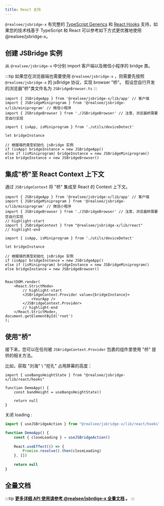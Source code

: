 ```yaml
---
title: React 支持
---
```


`@realsee/jsbridge-x` 有完整的 [TypeScript Generics](https://www.typescriptlang.org/docs/handbook/2/generics.html) 和 [React Hooks](https://reactjs.org/docs/hooks-intro.html) 支持，如果您的技术栈基于 TypeScript 和 React 可以参考如下方式更优雅地使用 @realsee/jsbridge-x。

## 创建 JSBridge 实例

从 `@realsee/jsbridge-x` 中分别 import 客户端以及微信小程序的 bridge 类。

:::tip
如果您在浏览器端也需要使用 `@realsee/jsbridge-x` ，则需要先按照 `@realsee/jsbridge-x` 的 jsBridge 协议，实现 browser "桥"。
假设您自行开发的浏览器"桥"类文件名为 `JSBridgeBrowser.ts`
:::


```tsx
import { JSBridgeApp } from '@realsee/jsbridge-x/lib/app' // 客户端
import { JSBridgeMiniprogram } from '@realsee/jsbridge-x/lib/miniprogram' // 微信小程序
import { JSBridgeBrowser } from './JSBridgeBrowser' // 注意，浏览器桥需要您自行实现

import { isApp, isMiniprogram } from './utils/deviceDetect'

let bridgeInstance

// 根据端的类型初始化 jsBridge 实例
if (isApp) bridgeInstance = new JSBridgeApp()
else if (isMiniprogram) bridgeInstance = new JSBridgeMiniprogram()
else bridgeInstance = new JSBridgeBrowser()
```

## 集成"桥"至 React Context 上下文

通过 `JSBridgeContext` 将 "桥" 集成至 React 的 Context 上下文。

```tsx
import { JSBridgeApp } from '@realsee/jsbridge-x/lib/app' // 客户端
import { JSBridgeMiniprogram } from '@realsee/jsbridge-x/lib/miniprogram' // 微信小程序
import { JSBridgeBrowser } from './JSBridgeBrowser' // 注意，浏览器桥需要您自行实现
// highlight-start
import { JSBridgeContext } from "@realsee/jsbridge-x/lib/react"
// highlight-end

import { isApp, isMiniprogram } from './utils/deviceDetect'

let bridgeInstance

// 根据端的类型初始化 jsBridge 实例
if (isApp) bridgeInstance = new JSBridgeApp()
else if (isMiniprogram) bridgeInstance = new JSBridgeMiniprogram()
else bridgeInstance = new JSBridgeBrowser()


ReactDOM.render(
    <React.StrictMode>
        // highlight-start
        <JSBridgeContext.Provider value={bridgeInstance}>
            <YourApp />
        </JSBridgeContext.Provider>
        // highlight-end
    </React.StrictMode>,
document.getElementById('root')
);
```

## 使用"桥"

接下来，您可以在任何被 `JSBridgeContext.Provider` 包裹的组件里使用 "桥" 提供的相关方法。

比如，获取 "刘海" \ "挖孔" 占用屏幕的高度：

```tsx
import { useBangsHeightState } from "@realsee/jsbridge-x/lib/react/hooks"

function DemoApp() {
    const bandHeight = useBangsHeightState()
    
    return null
}
```

关闭 loading :
```ts
import { useJSBridgeAction } from "@realsee/jsbridge-x/lib/react/hooks"

function DemoApp() {
    const { closeLoading } = useJSBridgeAction()
    
    React.useEffect(() => {
        Promise.resolve().then(closeLoading)
    }, [])
    
    return null
}
```

## 全量文档

:::tip
**[更多详细 API 使用请参考 @realsee/jsbrdige-x 全量文档](https://unpkg.com/@realsee/jsbridge-x/docs/index.html) 。**
:::
